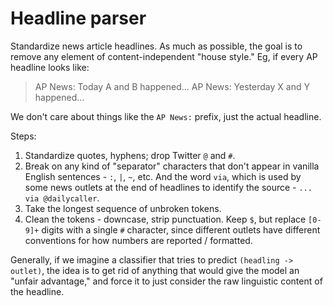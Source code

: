 
# Headline parser

Standardize news article headlines. As much as possible, the goal is to remove any element of content-independent "house style." Eg, if every AP headline looks like:

> AP News: Today A and B happened...
> AP News: Yesterday X and Y happened...

We don't care about things like the `AP News:` prefix, just the actual headline.

Steps:
1. Standardize quotes, hyphens; drop Twitter `@` and `#`.
1. Break on any kind of "separator" characters that don't appear in vanilla English sentences - `:`, `|`, `~`, etc. And the word `via`, which is used by some news outlets at the end of headlines to identify the source - `... via @dailycaller`.
1. Take the longest sequence of unbroken tokens.
1. Clean the tokens - downcase, strip punctuation. Keep `$`, but replace `[0-9]+` digits with a single `#` character, since different outlets have different conventions for how numbers are reported / formatted.

Generally, if we imagine a classifier that tries to predict `(headling -> outlet)`, the idea is to get rid of anything that would give the model an "unfair advantage," and force it to just consider the raw linguistic content of the headline.
